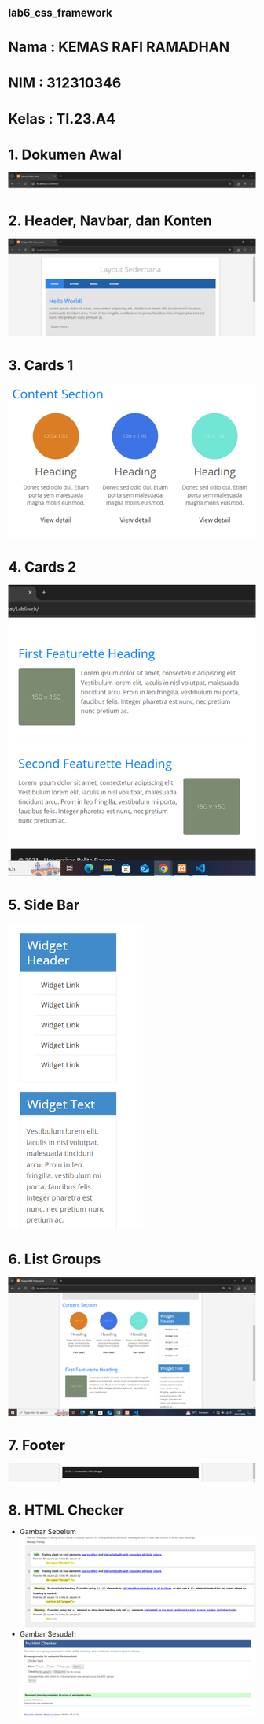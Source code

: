 ## lab6_css_framework
# Nama  : KEMAS RAFI RAMADHAN
# NIM   : 312310346
# Kelas : TI.23.A4

# 1. Dokumen Awal
![img 1](Screenshot/1.png)
# 2. Header, Navbar, dan Konten
![img 2](Screenshot/2.png)
# 3. Cards 1
![img 3](Screenshot/3.png)
# 4. Cards 2
![img 4](Screenshot/4.png)
# 5. Side Bar
![img 5](Screenshot/5.png)
# 6. List Groups
![img 6](Screenshot/6.png)
# 7. Footer
![img 7](Screenshot/7.png)
# 8. HTML Checker
- Gambar Sebelum
![img 8](Screenshot/8.png)
- Gambar Sesudah
![img 9](Screenshot/9.png)

